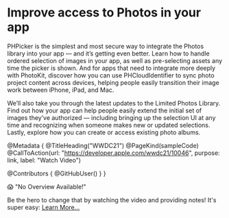 # Improve access to Photos in your app

PHPicker is the simplest and most secure way to integrate the Photos library into your app — and it’s getting even better. Learn how to handle ordered selection of images in your app, as well as pre-selecting assets any time the picker is shown. And for apps that need to integrate more deeply with PhotoKit, discover how you can use PHCloudIdentifier to sync photo project content across devices, helping people easily transition their image work between iPhone, iPad, and Mac.

We’ll also take you through the latest updates to the Limited Photos Library. Find out how your app can help people easily extend the initial set of images they’ve authorized — including bringing up the selection UI at any time and recognizing when someone makes new or updated selections. Lastly, explore how you can create or access existing photo albums.

@Metadata {
   @TitleHeading("WWDC21")
   @PageKind(sampleCode)
   @CallToAction(url: "https://developer.apple.com/wwdc21/10046", purpose: link, label: "Watch Video")

   @Contributors {
      @GitHubUser(<replace this with your GitHub handle>)
   }
}

😱 "No Overview Available!"

Be the hero to change that by watching the video and providing notes! It's super easy:
 [Learn More…](https://wwdcnotes.github.io/WWDCNotes/documentation/wwdcnotes/contributing)
